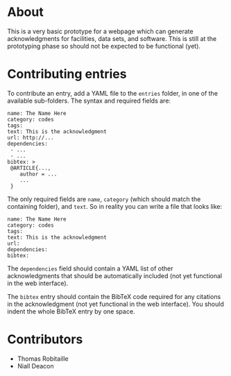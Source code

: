 About
=====

This is a very basic prototype for a webpage which can generate 
acknowledgments for facilities, data sets, and software. This is still 
at the prototyping phase so should not be expected to be functional (yet).

Contributing entries
====================

To contribute an entry, add a YAML file to the ``entries`` folder, in one of
the available sub-folders. The syntax and required fields are:

    name: The Name Here
    category: codes
    tags:
    text: This is the acknowledgment
    url: http://...
    dependencies:
     - ...
     - ...
    bibtex: >
     @ARTICLE{...,
        author = ...
        ...
     }

The only required fields are ``name``, ``category`` (which should match the containing folder), and ``text``. So in reality you can write a file that looks like:

    name: The Name Here
    category: codes
    tags:
    text: This is the acknowledgment
    url:
    dependencies:
    bibtex:

The ``dependencies`` field should contain a YAML list of other acknowledgments that should be automatically included (not yet functional in the web interface).

The ``bibtex`` entry should contain the BibTeX code required for any citations in the acknowledgment (not yet functional in the web interface). You should indent the whole BibTeX entry by one space.

Contributors
============

- Thomas Robitaille
- Niall Deacon
